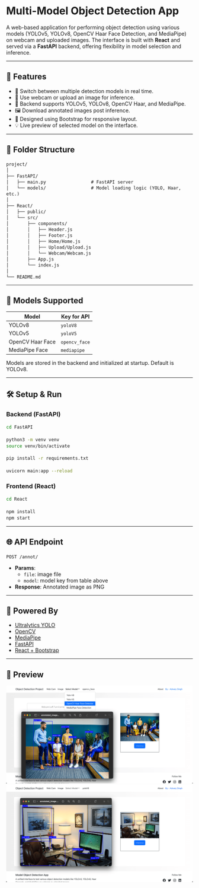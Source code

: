 # Multi-Model Object Detection App

A web-based application for performing object detection using various models (YOLOv5, YOLOv8, OpenCV Haar Face Detection, and MediaPipe) on webcam and uploaded images. The interface is built with **React** and served via a **FastAPI** backend, offering flexibility in model selection and inference.

---

## 🚀 Features

-  🔄 Switch between multiple detection models in real time.
-  📸 Use webcam or upload an image for inference.
-  🧠 Backend supports YOLOv5, YOLOv8, OpenCV Haar, and MediaPipe.
-  🖼️ Download annotated images post inference.
-  🧰 Designed using Bootstrap for responsive layout.
-  💡 Live preview of selected model on the interface.

---

## 📁 Folder Structure

```
project/
│
├── FastAPI/
│   ├── main.py                 # FastAPI server
│   └── models/                 # Model loading logic (YOLO, Haar, etc.)
│
├── React/
│   ├── public/
│   └── src/
│       ├── components/
│       │   ├── Header.js
│       │   ├── Footer.js
│       │   ├── Home/Home.js
│       │   ├── Upload/Upload.js
│       │   └── Webcam/Webcam.js
│       ├── App.js
│       └── index.js
│
└── README.md
```

---

## 🧪 Models Supported

| Model            | Key for API   |
| ---------------- | ------------- |
| YOLOv8           | `yoloV8`      |
| YOLOv5           | `yoloV5`      |
| OpenCV Haar Face | `opencv_face` |
| MediaPipe Face   | `mediapipe`   |

Models are stored in the backend and initialized at startup. Default is YOLOv8.

---

## 🛠️ Setup & Run

### Backend (FastAPI)

```bash
cd FastAPI

python3 -m venv venv
source venv/bin/activate

pip install -r requirements.txt

uvicorn main:app --reload
```

### Frontend (React)

```bash
cd React

npm install
npm start
```

---

## 🌐 API Endpoint

`POST /annot/`

-  **Params**:
   -  `file`: image file
   -  `model`: model key from table above
-  **Response**: Annotated image as PNG

---

## 🧠 Powered By

-  [Ultralytics YOLO](https://github.com/ultralytics/ultralytics)
-  [OpenCV](https://opencv.org/)
-  [MediaPipe](https://mediapipe.dev/)
-  [FastAPI](https://fastapi.tiangolo.com/)
-  [React + Bootstrap](https://react-bootstrap.github.io/)

---

## 📸 Preview

<img src="React/public/preview-1.png" alt="alt text" style="width: 600px;" />

<img src="React/public/preview-2.png" alt="alt text" style="width: 600px;" />
